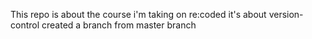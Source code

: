 This repo is about the course i'm taking on re:coded it's about version-control
created a branch from master branch
